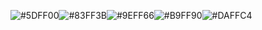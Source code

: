 ![#5DFF00](https://via.placeholder.com/15/f03c15/000000?text=+)![#83FF3B](https://via.placeholder.com/15/f03c15/000000?text=+)![#9EFF66](https://via.placeholder.com/15/f03c15/000000?text=+)![#B9FF90](https://via.placeholder.com/15/f03c15/000000?text=+)![#DAFFC4](https://via.placeholder.com/15/f03c15/000000?text=+)
